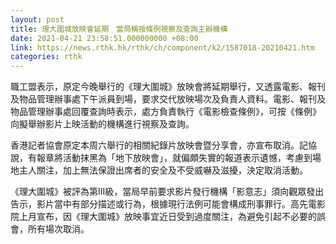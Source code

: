 ```yaml
---
layout: post
title: 理大圍城放映會延期　當局稱按條例視察及查詢主辦機構
date: 2021-04-21 23:58:51.000000000 +08:00
link: https://news.rthk.hk/rthk/ch/component/k2/1587018-20210421.htm
categories: rthk
---
```


職工盟表示，原定今晚舉行的《理大圍城》放映會將延期舉行，又透露電影、報刊及物品管理辦事處下午派員到場，要求交代放映場次及負責人資料。電影、報刊及物品管理辦事處回覆查詢時表示，處方負責執行《電影檢查條例》，可按《條例》向擬舉辦影片上映活動的機構進行視察及查詢。

香港記者協會原定本周六舉行的相關紀錄片放映會暨分享會，亦宣布取消。記協說，有報章將活動抹黑為「地下放映會」，就偏頗失實的報道表示遺憾，考慮到場地主人關注，加上無法保證出席者的安全及不受威嚇及滋擾，決定取消活動。

《理大圍城》被評為第III級，當局早前要求影片發行機構「影意志」須向觀眾發出告示，影片當中有部分描述或行為，根據現行法例可能會構成刑事罪行。高先電影院上月宣布，因《理大圍城》放映事宜近日受到過度關注，為避免引起不必要的誤會，所有場次取消。
